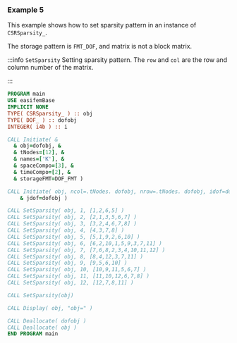 ### Example 5

This example shows how to set sparsity pattern in an instance of `CSRSparsity_`.

The storage pattern is `FMT_DOF`, and matrix is not a block matrix.

:::info `SetSparsity`
Setting sparsity pattern. The `row` and `col` are the row and column number of the matrix.

:::

```fortran
PROGRAM main
USE easifemBase
IMPLICIT NONE
TYPE( CSRSparsity_ ) :: obj
TYPE( DOF_ ) :: dofobj
INTEGER( i4b ) :: i

CALL Initiate( &
  & obj=dofobj, &
  & tNodes=[12], &
  & names=['K'], &
  & spaceCompo=[3], &
  & timeCompo=[2], &
  & storageFMT=DOF_FMT )

CALL Initiate( obj, ncol=.tNodes. dofobj, nrow=.tNodes. dofobj, idof=dofobj, &
    & jdof=dofobj )

CALL SetSparsity( obj, 1, [1,2,6,5] )
CALL SetSparsity( obj, 2, [2,1,3,5,6,7] )
CALL SetSparsity( obj, 3, [3,2,4,6,7,8] )
CALL SetSparsity( obj, 4, [4,3,7,8] )
CALL SetSparsity( obj, 5, [5,1,9,2,6,10] )
CALL SetSparsity( obj, 6, [6,2,10,1,5,9,3,7,11] )
CALL SetSparsity( obj, 7, [7,6,8,2,3,4,10,11,12] )
CALL SetSparsity( obj, 8, [8,4,12,3,7,11] )
CALL SetSparsity( obj, 9, [9,5,6,10] )
CALL SetSparsity( obj, 10, [10,9,11,5,6,7] )
CALL SetSparsity( obj, 11, [11,10,12,6,7,8] )
CALL SetSparsity( obj, 12, [12,7,8,11] )

CALL SetSparsity(obj)

CALL Display( obj, "obj=" )

CALL Deallocate( dofobj )
CALL Deallocate( obj )
END PROGRAM main
```
